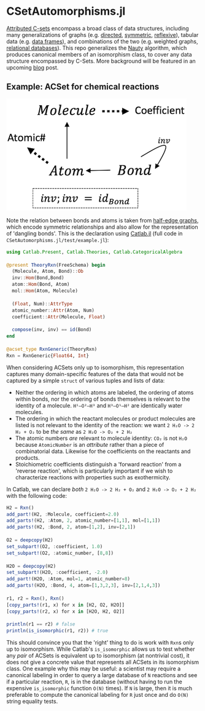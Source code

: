 # CSetAutomorphisms.jl

[Attributed C-sets](https://arxiv.org/pdf/2106.04703.pdf) encompass a broad class of data structures, including many generalizations of graphs (e.g. [directed](https://www.algebraicjulia.org/blog/post/2020/09/cset-graphs-1/), [symmetric](https://www.algebraicjulia.org/blog/post/2020/09/cset-graphs-2), [reflexive](https://www.algebraicjulia.org/blog/post/2021/04/cset-graphs-3/)), tabular data (e.g. [data frames](https://pandas.pydata.org/pandas-docs/stable/user_guide/dsintro.html)), and combinations of the two (e.g. weighted graphs, [relational databases](https://en.wikiversity.org/wiki/Relational_Databases/Introduction)). This repo generalizes the [Nauty](https://pallini.di.uniroma1.it/Introduction.html) algorithm, which produces canonical members of an isomorphism class, to cover any data structure encompassed by C-Sets. More background will be featured in an upcoming [blog](https://www.algebraicjulia.org/blog/) post.

## Example: ACSet for chemical reactions

![](MolDB.png "Schema for reactions")

Note the relation between bonds and atoms is taken from [half-edge graphs](https://www.algebraicjulia.org/blog/post/2020/09/cset-graphs-2/), which encode symmetric relationships and also allow for the representation of 'dangling bonds'. This is the declaration using [Catlab.jl](https://github.com/AlgebraicJulia/Catlab.jl) (full code in `CSetAutomorphisms.jl/test/example.jl`):

```julia
using Catlab.Present, Catlab.Theories, Catlab.CategoricalAlgebra

@present TheoryRxn(FreeSchema) begin
  (Molecule, Atom, Bond)::Ob
  inv::Hom(Bond,Bond)
  atom::Hom(Bond, Atom)
  mol::Hom(Atom, Molecule)

  (Float, Num)::AttrType
  atomic_number::Attr(Atom, Num)
  coefficient::Attr(Molecule, Float)

  compose(inv, inv) == id(Bond)
end

@acset_type RxnGeneric(TheoryRxn)
Rxn = RxnGeneric{Float64, Int}
```

When considering ACSets only up to isomorphism, this representation captures many domain-specific features of the data that would not be captured by a simple `struct` of various tuples and lists of data:
 - Neither the ordering in which atoms are labeled, the ordering of atoms within bonds, nor the ordering of bonds themselves is relevant to the identity of a molecule. `H¹—O²—H³` and `H³—O¹—H²` are identically water molecules.
 - The ordering in which the reactant molecules or product molecules are listed is not relevant to the identity of the reaction: we want `2 H₂O -> 2 H₂ + O₂` to be *the same* as `2 H₂O -> O₂ + 2 H₂`
 - The atomic numbers *are* relevant to molecule identity: `CO₂` is not `H₂O` because `AtomicNumber` is an *attribute* rather than a piece of combinatorial data. Likewise for the coefficients on the reactants and products.
 - Stoichiometric coefficients distinguish a 'forward reaction' from a 'reverse reaction', which is particularly important if we wish to characterize reactions with properties such as exothermicity.

In Catlab, we can declare *both* `2 H₂O -> 2 H₂ + O₂` and `2 H₂O -> O₂ + 2 H₂` with the following code:
```julia
H2 = Rxn()
add_part!(H2, :Molecule, coefficient=2.0)
add_parts!(H2, :Atom, 2, atomic_number=[1,1], mol=[1,1])
add_parts!(H2, :Bond, 2, atom=[1,2], inv=[2,1])

O2 = deepcopy(H2)
set_subpart!(O2, :coefficient, 1.0)
set_subpart!(O2, :atomic_number, [8,8])

H2O = deepcopy(H2)
set_subpart!(H2O, :coefficient, -2.0)
add_part!(H2O, :Atom, mol=1, atomic_number=8)
add_parts!(H2O, :Bond, 4, atom=[1,3,2,3], inv=[2,1,4,3])

r1, r2 = Rxn(), Rxn()
[copy_parts!(r1, x) for x in [H2, O2, H2O]]
[copy_parts!(r2, x) for x in [H2O, H2, O2]]

println(r1 == r2) # false
println(is_isomorphic(r1, r2)) # true
```
This should convince you that the 'right' thing to do is work with `Rxn`s only up to isomorphism. While Catlab's `is_isomorphic` allows us to test whether any *pair* of ACSets is equivalent up to isomorphism (at nontrivial cost), it does not give a concrete value that represents all ACSets in its isomorphism class. One example why this may be useful: a scientist may require a canonical labeling in order to query a large database of `N` reactions and see if a particular reaction, `R`, is in the database (without having to run the expensive `is_isomorphic` function `O(N)` times). If `N` is large, then it is much preferable to compute the canonical labeling for `R` just once and do `O(N)` string equality tests.